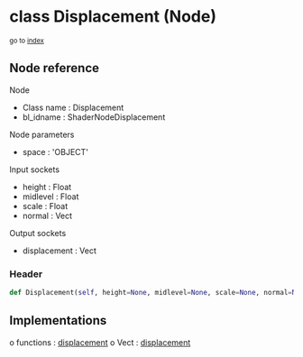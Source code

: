 # class Displacement (Node)

<sub>go to [index](/docs/index.md)</sub>

## Node reference

Node
 - Class name : Displacement
 - bl_idname : ShaderNodeDisplacement

Node parameters
 - space : 'OBJECT'

Input sockets
 - height : Float
 - midlevel : Float
 - scale : Float
 - normal : Vect

Output sockets
 - displacement : Vect

### Header

``` python
def Displacement(self, height=None, midlevel=None, scale=None, normal=None, space='OBJECT', node_label=None, node_color=None):
```

## Implementations

o functions : [displacement](/docs/Shader_classes/GLOBAL.md#displacement)
o Vect : [displacement](/docs/Shader_classes/Vect.md#displacement)

